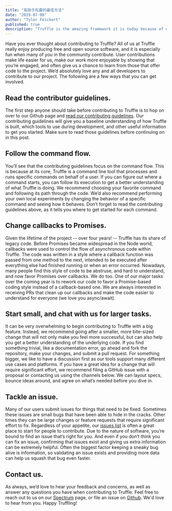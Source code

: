 ```yaml
---
title: "有助于松露的最佳方法"
date: "2019-07-08"
author: "Tyler Feickert"
published: true
description: "Truffle is the amazing framework it is today because of developers like you. Find out how you can make Truffle even better!"
---
```


Have you ever thought about contributing to Truffle? All of us at Truffle really enjoy producing free and open source software, and it is especially fun when many of you in the community contribute. User contributions make life easier for us, make our work more enjoyable by showing that you’re engaged, and often give us a chance to learn from those that offer code to the project. We’d absolutely love any and all developers to contribute to our project. The following are a few ways that you can get involved.

## Read the contributor guidelines.

The first step anyone should take before contributing to Truffle is to hop on over to our Github page and [read our contributing guidelines](https://github.com/trufflesuite/truffle/blob/develop/CONTRIBUTING.md). Our contributing guidelines will give you a baseline understanding of how Truffle is built, which tools to use during development, and other useful information to get you started. Make sure to read those guidelines before continuing on in this post.

## Follow the command flow.

You’ll see that the contributing guidelines focus on the command flow. This is because at its core, Truffle is a command line tool that processes and runs specific commands on behalf of a user. If you can figure out where a command starts, you can follow its execution to get a better understanding of what Truffle is doing. We recommend choosing your favorite command and following its path through the code. We’d also recommend performing your own local experiments by changing the behavior of a specific command and seeing how it behaves. Don’t forget to read the contributing guidelines above, as it tells you where to get started for each command.

## Change callbacks to Promises.

Given the lifetime of the project -- over four years! -- Truffle has its share of legacy code. Before Promises became widespread in the Node world, callbacks were used to control the flow of asynchronous code within Truffle. The code was written in a style where a callback function was passed from one method to the next, intended to be executed after everything else had finished running or when an error occurred. Nowadays, many people find this style of code to be abstruse, and hard to understand, and now favor Promises over callbacks. We do too. One of our major tasks over the coming year is to rework our code to favor a Promise-based coding style instead of a callback-based one. We are always interested in receiving PRs that clean up our callbacks and make the code easier to understand for everyone (we love you async/await).


## Start small, and chat with us for larger tasks.

It can be very overwhelming to begin contributing to Truffle with a big feature. Instead, we recommend going after a smaller, more bite-sized change that will not only make you feel more successful, but can also help you get a better understanding of the underlying code. If you find something trivial, like a documentation error, go ahead and fork the repository, make your changes, and submit a pull request. For something bigger, we like to have a discussion first as our tools support many different use cases and platforms. If you have a great idea for a change that will require significant effort, we recommend filing a GitHub issue with a proposal or contacting us using the channels below. We can layout specs, bounce ideas around, and agree on what’s needed before you dive in.

## Tackle an issue.

Many of our users submit issues for things that need to be fixed. Sometimes these issues are small bugs that have been able to hide in the cracks. Other times they can be large changes or feature requests that require significant effort to fix. Regardless of your appetite, our [issues list](https://github.com/trufflesuite/truffle/issues) is often a great place to start for people to contribute. Due to the nature of software, you’re bound to find an issue that’s right for you. And even if you don’t think you can fix an issue, confirming that issues exist and giving us extra information can be extremely helpful. Often the biggest factor keeping a sneaky bug alive is information, so validating an issue exists and providing more data can help us squash that bug even faster.

## Contact us.

As always, we’d love to hear your feedback and concerns, as well as answer any questions you have when contributing to Truffle. Feel free to reach out to us on our [Spectrum](https://spectrum.chat/trufflesuite) page, or file an issue on [Github](https://github.com/trufflesuite/truffle/issues). We'd love to hear from you. Happy Truffling!
